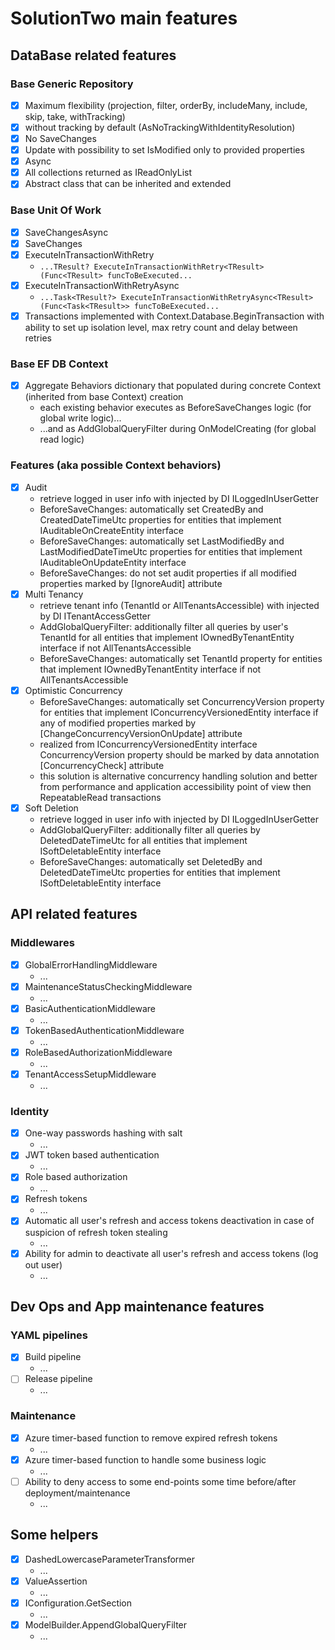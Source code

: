 # SolutionTwo main features

## DataBase related features

### Base Generic Repository
 - [x] Maximum flexibility (projection, filter, orderBy, includeMany, include, skip, take, withTracking)
 - [x] without tracking by default (AsNoTrackingWithIdentityResolution)
 - [x] No SaveChanges
 - [x] Update with possibility to set IsModified only to provided properties
 - [x] Async
 - [x] All collections returned as IReadOnlyList
 - [x] Abstract class that can be inherited and extended

### Base Unit Of Work
 - [x] SaveChangesAsync
 - [x] SaveChanges
 - [x] ExecuteInTransactionWithRetry
   -  `...TResult? ExecuteInTransactionWithRetry<TResult>(Func<TResult> funcToBeExecuted...`
 - [x] ExecuteInTransactionWithRetryAsync
   -  `...Task<TResult?> ExecuteInTransactionWithRetryAsync<TResult>(Func<Task<TResult>> funcToBeExecuted...`
 - [x] Transactions implemented with Context.Database.BeginTransaction with ability to set up isolation level, max retry count and delay between retries

### Base EF DB Context

 - [x] Aggregate Behaviors dictionary that populated during concrete Context (inherited from base Context) creation
   - each existing behavior executes as BeforeSaveChanges logic (for global write logic)...
   - ...and as AddGlobalQueryFilter during OnModelCreating (for global read logic)

### Features (aka possible Context behaviors)

 - [x] Audit
   - retrieve logged in user info with injected by DI ILoggedInUserGetter
   - BeforeSaveChanges: automatically set CreatedBy and CreatedDateTimeUtc properties for entities that implement IAuditableOnCreateEntity interface
   - BeforeSaveChanges: automatically set LastModifiedBy and LastModifiedDateTimeUtc properties for entities that implement IAuditableOnUpdateEntity interface
   - BeforeSaveChanges: do not set audit properties if all modified properties marked by [IgnoreAudit] attribute
 - [x] Multi Tenancy
   - retrieve tenant info (TenantId or AllTenantsAccessible) with injected by DI ITenantAccessGetter
   - AddGlobalQueryFilter: additionally filter all queries by user's TenantId for all entities that implement IOwnedByTenantEntity interface if not AllTenantsAccessible 
   - BeforeSaveChanges: automatically set TenantId property for entities that implement IOwnedByTenantEntity interface if not AllTenantsAccessible 
 - [x] Optimistic Concurrency
   - BeforeSaveChanges: automatically set ConcurrencyVersion property for entities that implement IConcurrencyVersionedEntity interface if any of modified properties marked by [ChangeConcurrencyVersionOnUpdate] attribute
   - realized from IConcurrencyVersionedEntity interface ConcurrencyVersion property should be marked by data annotation [ConcurrencyCheck] attribute
   - this solution is alternative concurrency handling solution and better from performance and application accessibility point of view then RepeatableRead transactions 
 - [x] Soft Deletion
   - retrieve logged in user info with injected by DI ILoggedInUserGetter
   - AddGlobalQueryFilter: additionally filter all queries by DeletedDateTimeUtc for all entities that implement ISoftDeletableEntity interface
   - BeforeSaveChanges: automatically set DeletedBy and DeletedDateTimeUtc properties for entities that implement ISoftDeletableEntity interface

## API related features

### Middlewares
 - [x] GlobalErrorHandlingMiddleware 
   - ... 
 - [x] MaintenanceStatusCheckingMiddleware
   - ... 
 - [x] BasicAuthenticationMiddleware
   - ...
 - [x] TokenBasedAuthenticationMiddleware
   - ... 
 - [x] RoleBasedAuthorizationMiddleware
   - ... 
 - [x] TenantAccessSetupMiddleware
   - ... 

### Identity 
 - [x] One-way passwords hashing with salt 
   - ...
 - [x] JWT token based authentication 
   - ...
 - [x] Role based authorization 
   - ...
 - [x] Refresh tokens 
   - ...
 - [x] Automatic all user's refresh and access tokens deactivation in case of suspicion of refresh token stealing 
   - ...
 - [x] Ability for admin to deactivate all user's refresh and access tokens (log out user)
   - ...

## Dev Ops and App maintenance features

### YAML pipelines 
 - [x] Build pipeline 
   - ...
 - [ ] Release pipeline 
   - ...

### Maintenance
 - [x] Azure timer-based function to remove expired refresh tokens 
   - ...
 - [x] Azure timer-based function to handle some business logic 
   - ...
 - [ ] Ability to deny access to some end-points some time before/after deployment/maintenance
   - ...

## Some helpers

 - [x] DashedLowercaseParameterTransformer
   - ...
 - [x] ValueAssertion
   - ...
 - [x] IConfiguration.GetSection
   - ...
 - [x] ModelBuilder.AppendGlobalQueryFilter
   - ...
